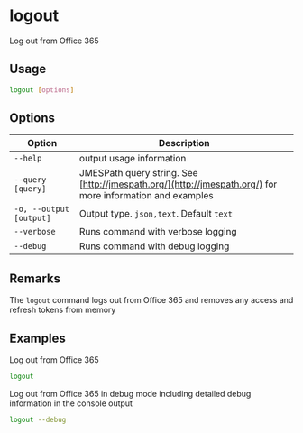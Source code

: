 # logout

Log out from Office 365

## Usage

```sh
logout [options]
```

## Options

Option|Description
------|-----------
`--help`|output usage information
`--query [query]`|JMESPath query string. See [http://jmespath.org/](http://jmespath.org/) for more information and examples
`-o, --output [output]`|Output type. `json,text`. Default `text`
`--verbose`|Runs command with verbose logging
`--debug`|Runs command with debug logging

## Remarks

The `logout` command logs out from Office 365 and removes any access and refresh tokens from memory

## Examples

Log out from Office 365

```sh
logout
```

Log out from Office 365 in debug mode including detailed debug information in the console output

```sh
logout --debug
```